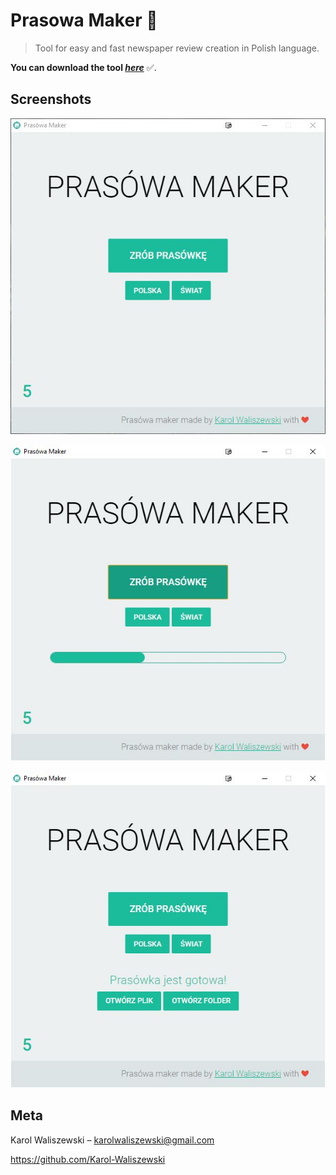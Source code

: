 # Prasowa Maker 📰

> Tool for easy and fast newspaper review creation in Polish language. 

**You can download the tool *[here](http://prasowamaker.ct8.pl/)*** ✅.

## Screenshots

![](maker.jpg)

![](loading.jpg)

![](ready.jpg)

## Meta

Karol Waliszewski – [karolwaliszewski@gmail.com](mailto:karolwaliszewski@gmail.com)

https://github.com/Karol-Waliszewski
